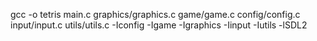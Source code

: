 gcc -o tetris main.c graphics/graphics.c game/game.c config/config.c input/input.c utils/utils.c -Iconfig -Igame -Igraphics -Iinput -Iutils -lSDL2
